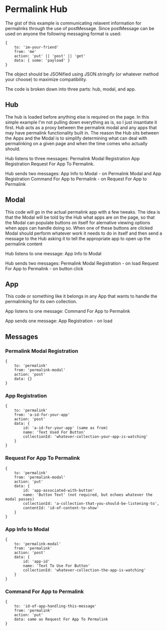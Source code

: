 Permalink Hub
=============

The gist of this example is communicating relavent information for permalinks through the use of postMessage. Since postMessage can be used on anyone the following messaging format is used:
```
{
    to: 'im-your-friend'
    from: 'me'
    action: 'put' || 'post' || 'get'
    data: { some: 'payload' }
}
```
The object should be JSONified using JSON.stringify (or whatever method your choose) to maximize compatibility. 


The code is broken down into three parts: hub, modal, and app.

Hub
---
The hub is loaded before anything else is required on the page. In this simple example I'm not pulling down everything as is, so I just insantiate it first. Hub acts as a proxy between the permalink modal and any apps that may have permalink functionality built in. The reason the Hub sits between the Apps and the Modal is to simplify determining what can deal with permalinking on a given page and when the time comes who actually should.


Hub listens to three messages: 
Permalink Modal Registration 
App Registration
Request For App To Permalink.


Hub sends two messages:
App Info to Modal - on Permalink Modal and App Registration 
Command For App to Permalink - on Request For App to Permalink 



Modal
-----
This code will go in the actual permalink app with a few tweaks. The idea is that the Modal will be told by the Hub what apps are on the page, so that the Modal can populate buttons on itself for alernative viewing options when apps can handle doing so. When one of these buttons are clicked Modal should perform whatever work it needs to do in itself and then send a message to the Hub asking it to tell the appropriate app to open up the permalink content


Hub listens to one message:
App Info to Modal

Hub sends two messages:
Permalink Modal Registration - on load
Request For App to Permalink - on button click



App
---
This code or something like it belongs in any App that wants to handle the permalinking for its own collection. 


App listens to one message:
Command For App to Permalink

App sends one message:
App Registration - on load



Messages
--------
### Permalink Modal Registration 
```
{
    to: 'permalink'
    from: 'permalink-modal'
    action: 'post' 
    data: {}
}
```


### App Registration
```
{
    to: 'permalink'
    from: 'a-id-for-your-app' 
    action: 'post' 
    data: {
        id: 'a-id-for-your-app' (same as from)
        name: 'Text Used For Button'
        collectionId: 'whatever-collection-your-app-is-watching'
    }
}
```

### Request For App To Permalink
```
{
    to: 'permalink'
    from: 'permalink-modal' 
    action: 'put' 
    data: {
        id: 'app-associated-with-button'
        name: 'Button Text' (not required, but echoes whatever the modal passes)
        collectionId: 'a-collection-that-you-should-be-listening-to',
        contentId: 'id-of-content-to-show'
    }
}
```

### App Info to Modal
```
{
    to: 'permalink-modal'
    from: 'permalink' 
    action: 'post' 
    data: {
        id: 'app-id'
        name: 'Text To Use For Button'
        collectionId: 'whatever-collection-the-app-is-watching'
    }
}
```

### Command For App to Permalink
```
{
    to: 'id-of-app-handling-this-message'
    from: 'permalink' 
    action: 'put' 
    data: same as Request For App To Permalink
}
```
